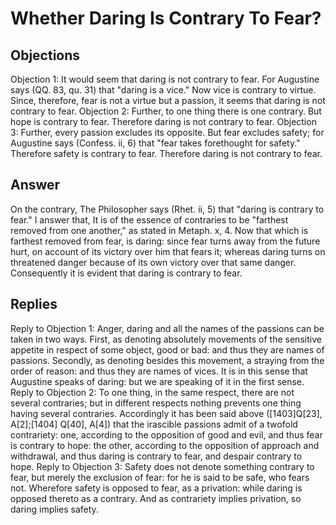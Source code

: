 # Whether Daring Is Contrary To Fear?
## Objections
Objection 1: It would seem that daring is not contrary to fear. For Augustine says (QQ. 83, qu. 31) that "daring is a vice." Now vice is contrary to virtue. Since, therefore, fear is not a virtue but a passion, it seems that daring is not contrary to fear.
Objection 2: Further, to one thing there is one contrary. But hope is contrary to fear. Therefore daring is not contrary to fear.
Objection 3: Further, every passion excludes its opposite. But fear excludes safety; for Augustine says (Confess. ii, 6) that "fear takes forethought for safety." Therefore safety is contrary to fear. Therefore daring is not contrary to fear.
## Answer
On the contrary, The Philosopher says (Rhet. ii, 5) that "daring is contrary to fear."
I answer that, It is of the essence of contraries to be "farthest removed from one another," as stated in Metaph. x, 4. Now that which is farthest removed from fear, is daring: since fear turns away from the future hurt, on account of its victory over him that fears it; whereas daring turns on threatened danger because of its own victory over that same danger. Consequently it is evident that daring is contrary to fear.
## Replies
Reply to Objection 1: Anger, daring and all the names of the passions can be taken in two ways. First, as denoting absolutely movements of the sensitive appetite in respect of some object, good or bad: and thus they are names of passions. Secondly, as denoting besides this movement, a straying from the order of reason: and thus they are names of vices. It is in this sense that Augustine speaks of daring: but we are speaking of it in the first sense.
Reply to Objection 2: To one thing, in the same respect, there are not several contraries; but in different respects nothing prevents one thing having several contraries. Accordingly it has been said above ([1403]Q[23], A[2];[1404] Q[40], A[4]) that the irascible passions admit of a twofold contrariety: one, according to the opposition of good and evil, and thus fear is contrary to hope: the other, according to the opposition of approach and withdrawal, and thus daring is contrary to fear, and despair contrary to hope.
Reply to Objection 3: Safety does not denote something contrary to fear, but merely the exclusion of fear: for he is said to be safe, who fears not. Wherefore safety is opposed to fear, as a privation: while daring is opposed thereto as a contrary. And as contrariety implies privation, so daring implies safety.